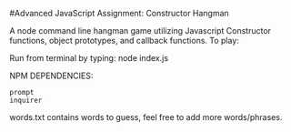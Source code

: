 #Advanced JavaScript Assignment: Constructor Hangman

A node command line hangman game utilizing Javascript Constructor functions, object prototypes, and callback functions.
To play:

Run from terminal by typing:
	node index.js
	
	
NPM DEPENDENCIES:

	prompt
	inquirer
	
	
words.txt contains words to guess, feel free to add more words/phrases.
